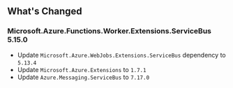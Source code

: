 ## What's Changed

<!-- Please add your release notes in the following format:
- My change description (#PR/#issue)
-->

### Microsoft.Azure.Functions.Worker.Extensions.ServiceBus 5.15.0

- Update `Microsoft.Azure.WebJobs.Extensions.ServiceBus` dependency to `5.13.4`
- Update `Microsoft.Azure.Extensions` to `1.7.1`
- Update `Azure.Messaging.ServiceBus` to `7.17.0`
